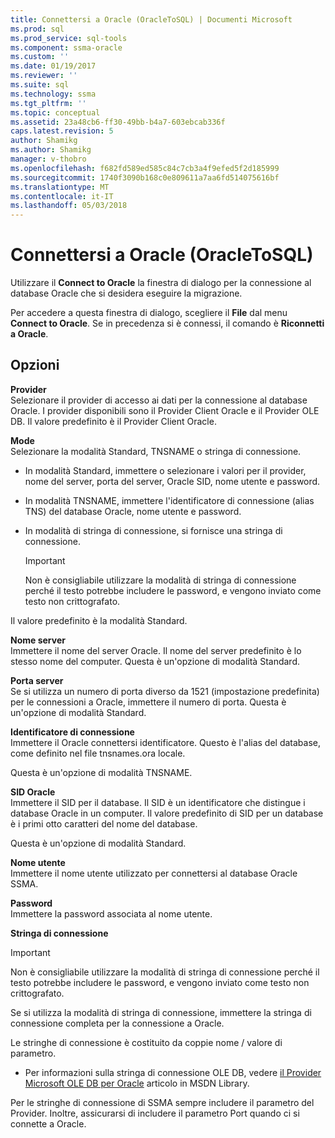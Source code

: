 ```yaml
---
title: Connettersi a Oracle (OracleToSQL) | Documenti Microsoft
ms.prod: sql
ms.prod_service: sql-tools
ms.component: ssma-oracle
ms.custom: ''
ms.date: 01/19/2017
ms.reviewer: ''
ms.suite: sql
ms.technology: ssma
ms.tgt_pltfrm: ''
ms.topic: conceptual
ms.assetid: 23a48cb6-ff30-49bb-b4a7-603ebcab336f
caps.latest.revision: 5
author: Shamikg
ms.author: Shamikg
manager: v-thobro
ms.openlocfilehash: f682fd589ed585c84c7cb3a4f9efed5f2d185999
ms.sourcegitcommit: 1740f3090b168c0e809611a7aa6fd514075616bf
ms.translationtype: MT
ms.contentlocale: it-IT
ms.lasthandoff: 05/03/2018
---
```

# <a name="connect-to-oracle-oracletosql"></a>Connettersi a Oracle (OracleToSQL)
Utilizzare il **Connect to Oracle** la finestra di dialogo per la connessione al database Oracle che si desidera eseguire la migrazione.  
  
Per accedere a questa finestra di dialogo, scegliere il **File** dal menu **Connect to Oracle**. Se in precedenza si è connessi, il comando è **Riconnetti a Oracle**.  
  
## <a name="options"></a>Opzioni  
**Provider**  
Selezionare il provider di accesso ai dati per la connessione al database Oracle. I provider disponibili sono il Provider Client Oracle e il Provider OLE DB. Il valore predefinito è il Provider Client Oracle.  
  
**Mode**  
Selezionare la modalità Standard, TNSNAME o stringa di connessione.  
  
-   In modalità Standard, immettere o selezionare i valori per il provider, nome del server, porta del server, Oracle SID, nome utente e password.  
  
-   In modalità TNSNAME, immettere l'identificatore di connessione (alias TNS) del database Oracle, nome utente e password.  
  
-   In modalità di stringa di connessione, si fornisce una stringa di connessione.  
  
    > [!IMPORTANT]  
    > Non è consigliabile utilizzare la modalità di stringa di connessione perché il testo potrebbe includere le password, e vengono inviato come testo non crittografato.  
  
Il valore predefinito è la modalità Standard.  
  
**Nome server**  
Immettere il nome del server Oracle. Il nome del server predefinito è lo stesso nome del computer. Questa è un'opzione di modalità Standard.  
  
**Porta server**  
Se si utilizza un numero di porta diverso da 1521 (impostazione predefinita) per le connessioni a Oracle, immettere il numero di porta. Questa è un'opzione di modalità Standard.  
  
**Identificatore di connessione**  
Immettere il Oracle connettersi identificatore. Questo è l'alias del database, come definito nel file tnsnames.ora locale.  
  
Questa è un'opzione di modalità TNSNAME.  
  
**SID Oracle**  
Immettere il SID per il database. Il SID è un identificatore che distingue i database Oracle in un computer. Il valore predefinito di SID per un database è i primi otto caratteri del nome del database.  
  
Questa è un'opzione di modalità Standard.  
  
**Nome utente**  
Immettere il nome utente utilizzato per connettersi al database Oracle SSMA.  
  
**Password**  
Immettere la password associata al nome utente.  
  
**Stringa di connessione**  
> [!IMPORTANT]  
> Non è consigliabile utilizzare la modalità di stringa di connessione perché il testo potrebbe includere le password, e vengono inviato come testo non crittografato.  
  
Se si utilizza la modalità di stringa di connessione, immettere la stringa di connessione completa per la connessione a Oracle.  
  
Le stringhe di connessione è costituito da coppie nome / valore di parametro.  
  
-   Per informazioni sulla stringa di connessione OLE DB, vedere [il Provider Microsoft OLE DB per Oracle](http://go.microsoft.com/fwlink/?LinkId=85640) articolo in MSDN Library.  
  
Per le stringhe di connessione di SSMA sempre includere il parametro del Provider. Inoltre, assicurarsi di includere il parametro Port quando ci si connette a Oracle.  
  
